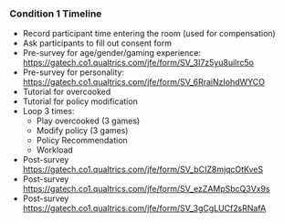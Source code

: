 



### Condition 1 Timeline

- Record participant time entering the room (used for compensation)
- Ask participants to fill out consent form
- Pre-survey for age/gender/gaming experience: https://gatech.co1.qualtrics.com/jfe/form/SV_3I7z5yu8uilrc5o
- Pre-survey for personality: https://gatech.co1.qualtrics.com/jfe/form/SV_6RraiNzIohdWYCO
- Tutorial for overcooked
- Tutorial for policy modification
- Loop 3 times:
    - Play overcooked (3 games)
    - Modify policy (3 games)
    - Policy Recommendation
    - Workload
- Post-survey https://gatech.co1.qualtrics.com/jfe/form/SV_bCIZ8mjqcOtKveS
- Post-survey https://gatech.co1.qualtrics.com/jfe/form/SV_ezZAMpSbcQ3Vx9s
- Post-survey https://gatech.co1.qualtrics.com/jfe/form/SV_3gCgLUCf2sRNafA